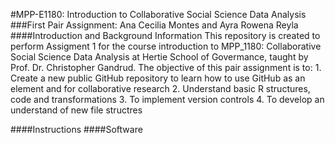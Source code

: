 #MPP-E1180: Introduction to Collaborative Social Science Data Analysis
###First Pair Assignment: Ana Cecilia Montes and Ayra Rowena Reyla 
####Introduction and Background Information
This repository is created to perform Assigment 1 for the course introduction to MPP_1180: Collaborative Social Science Data Analysis at Hertie School of Govermance, taught by Prof. Dr. Christopher Gandrud. 
The objective of this pair assignment is to: 
      1. Create a new public GitHub repository to learn how to use GitHub as an element and for collaborative research
      2. Understand basic R structures, code and transformations
      3. To implement version controls
      4. To develop an understand of new file structres


####Instructions
####Software
